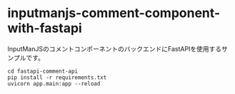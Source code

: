 # inputmanjs-comment-component-with-fastapi
InputManJSのコメントコンポーネントのバックエンドにFastAPIを使用するサンプルです。

```
cd fastapi-comment-api
pip install -r requirements.txt
uvicorn app.main:app --reload
```
